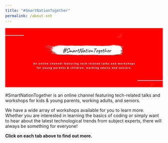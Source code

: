 ```yaml
---
title: "#SmartNationTogether"
permalink: /about-snt
---
```

![#SmartNationTogether Online Channel](/images/Home%20Page/snt-page-header.jpeg)

#SmartNationTogether is an online channel featuring tech-related talks and workshops for kids & young parents, working adults, and seniors.

We have a wide array of workshops available for you to learn more. Whether you are interested in learning the basics of coding or simply want to hear about the latest technological trends from subject experts, there will always be something for everyone! 

**Click on each tab above to find out more.**